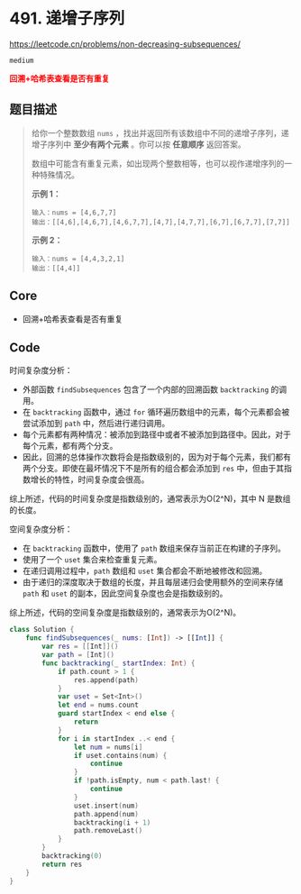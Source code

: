 # 491. 递增子序列

https://leetcode.cn/problems/non-decreasing-subsequences/

`medium`

**<font color=red>回溯+哈希表查看是否有重复</font>**

## 题目描述

> 给你一个整数数组 `nums` ，找出并返回所有该数组中不同的递增子序列，递增子序列中 **至少有两个元素** 。你可以按 **任意顺序** 返回答案。
>
> 数组中可能含有重复元素，如出现两个整数相等，也可以视作递增序列的一种特殊情况。
>
>  
>
> **示例 1：**
>
> ```
> 输入：nums = [4,6,7,7]
> 输出：[[4,6],[4,6,7],[4,6,7,7],[4,7],[4,7,7],[6,7],[6,7,7],[7,7]]
> ```
>
> **示例 2：**
>
> ```
> 输入：nums = [4,4,3,2,1]
> 输出：[[4,4]]
> ```



## Core

- 回溯+哈希表查看是否有重复

## Code

时间复杂度分析：

- 外部函数 `findSubsequences` 包含了一个内部的回溯函数 `backtracking` 的调用。
- 在 `backtracking` 函数中，通过 `for` 循环遍历数组中的元素，每个元素都会被尝试添加到 `path` 中，然后进行递归调用。
- 每个元素都有两种情况：被添加到路径中或者不被添加到路径中。因此，对于每个元素，都有两个分支。
- 因此，回溯的总体操作次数将会是指数级别的，因为对于每个元素，我们都有两个分支。即使在最坏情况下不是所有的组合都会添加到 `res` 中，但由于其指数增长的特性，时间复杂度会很高。

综上所述，代码的时间复杂度是指数级别的，通常表示为O(2^N)，其中 N 是数组的长度。

空间复杂度分析：

- 在 `backtracking` 函数中，使用了 `path` 数组来保存当前正在构建的子序列。
- 使用了一个 `uset` 集合来检查重复元素。
- 在递归调用过程中，`path` 数组和 `uset` 集合都会不断地被修改和回溯。
- 由于递归的深度取决于数组的长度，并且每层递归会使用额外的空间来存储 `path` 和 `uset` 的副本，因此空间复杂度也会是指数级别的。

综上所述，代码的空间复杂度是指数级别的，通常表示为O(2^N)。

```swift
class Solution {
    func findSubsequences(_ nums: [Int]) -> [[Int]] {
        var res = [[Int]]()
        var path = [Int]()
        func backtracking(_ startIndex: Int) {
            if path.count > 1 {
                res.append(path)
            }
            var uset = Set<Int>()
            let end = nums.count
            guard startIndex < end else {
                return
            }
            for i in startIndex ..< end {
                let num = nums[i]
                if uset.contains(num) {
                    continue
                }
                if !path.isEmpty, num < path.last! {
                    continue
                }
                uset.insert(num)
                path.append(num)
                backtracking(i + 1)
                path.removeLast()
            }
        }
        backtracking(0)
        return res
    }
}
```

